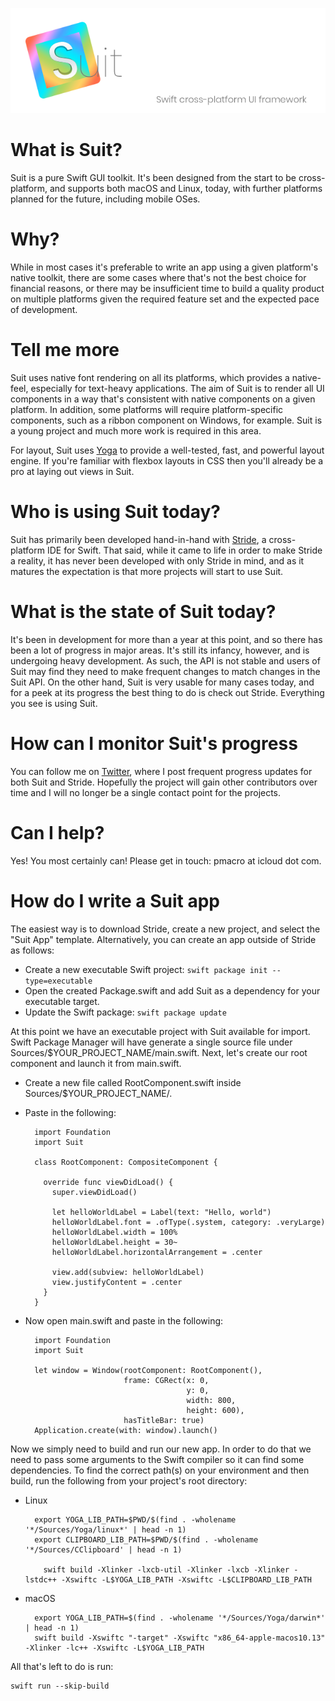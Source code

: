 ![alt text](./PromoImages/suit_banner.png "Suit: Swift cross platform UI framework")

# What is Suit?
Suit is a pure Swift GUI toolkit.  It's been designed from the start to be cross-platform, and supports both macOS and Linux, today, with further platforms planned for the future, including mobile OSes.

# Why?
While in most cases it's preferable to write an app using a given platform's native toolkit, there are some cases where that's not the best choice for financial reasons, or there may be insufficient time to build a quality product on multiple platforms given the required feature set and the expected pace of development.

# Tell me more
Suit uses native font rendering on all its platforms, which provides a native-feel, especially for text-heavy applications.  The aim of Suit is to render all UI components in a way that's consistent with native components on a given platform.  In addition, some platforms will require platform-specific components, such as a ribbon component on Windows, for example.  Suit is a young project and much more work is required in this area.

For layout, Suit uses [Yoga](https://yogalayout.com) to provide a well-tested, fast, and powerful layout engine.  If you're familiar with flexbox layouts in CSS then you'll already be a pro at laying out views in Suit.

# Who is using Suit today?
Suit has primarily been developed hand-in-hand with [Stride](https://github.com/pmacro/Stride), a cross-platform IDE for Swift.  That said, while it came to life in order to make Stride a reality, it has never been developed with only Stride in mind, and as it matures the expectation is that more projects will start to use Suit.

# What is the state of Suit today?
It's been in development for more than a year at this point, and so there has been a lot of progress in major areas.  It's still its infancy, however, and is undergoing heavy development.  As such, the API is not stable and users of Suit may find they need to make frequent changes to match changes in the Suit API.  On the other hand, Suit is very usable for many cases today, and for a peek at its progress the best thing to do is check out Stride.  Everything you see is using Suit.

# How can I monitor Suit's progress

You can follow me on [Twitter](https://twitter.com/saniceadonut), where I post frequent progress updates for both Suit and Stride.  Hopefully the project will gain other contributors over time and I will no longer be a single contact point for the projects.

# Can I help?

Yes!  You most certainly can!  Please get in touch: pmacro at icloud dot com.

# How do I write a Suit app

The easiest way is to download Stride, create a new project, and select the "Suit App" template.  Alternatively, you can create an app outside of Stride as follows:

- Create a new executable Swift project: `swift package init --type=executable`
- Open the created Package.swift and add Suit as a dependency for your executable target.
- Update the Swift package: `swift package update`

At this point we have an executable project with Suit available for import.  Swift Package Manager will have generate a single source file under Sources/$YOUR_PROJECT_NAME/main.swift.  Next, let's create our root component and launch it from main.swift.

- Create a new file called RootComponent.swift inside Sources/$YOUR_PROJECT_NAME/.
- Paste in the following:

        import Foundation
        import Suit
    
        class RootComponent: CompositeComponent {
    
          override func viewDidLoad() {
            super.viewDidLoad()
            
            let helloWorldLabel = Label(text: "Hello, world")
            helloWorldLabel.font = .ofType(.system, category: .veryLarge)
            helloWorldLabel.width = 100%
            helloWorldLabel.height = 30~
            helloWorldLabel.horizontalArrangement = .center
            
            view.add(subview: helloWorldLabel)
            view.justifyContent = .center
          }    
        }
    
- Now open main.swift and paste in the following:

        import Foundation
        import Suit
        
        let window = Window(rootComponent: RootComponent(),
                            frame: CGRect(x: 0,
                                          y: 0,
                                          width: 800,
                                          height: 600),
                            hasTitleBar: true)
        Application.create(with: window).launch() 

Now we simply need to build and run our new app.  In order to do that we need to pass some arguments to the Swift compiler so it can find some dependencies.  To find the correct path(s) on your environment and then build, run the following from your project's root directory:

- Linux

        export YOGA_LIB_PATH=$PWD/$(find . -wholename '*/Sources/Yoga/linux*' | head -n 1)
        export CLIPBOARD_LIB_PATH=$PWD/$(find . -wholename '*/Sources/CClipboard' | head -n 1)

          swift build -Xlinker -lxcb-util -Xlinker -lxcb -Xlinker -lstdc++ -Xswiftc -L$YOGA_LIB_PATH -Xswiftc -L$CLIPBOARD_LIB_PATH

- macOS

        export YOGA_LIB_PATH=$(find . -wholename '*/Sources/Yoga/darwin*' | head -n 1)
        swift build -Xswiftc "-target" -Xswiftc "x86_64-apple-macos10.13" -Xlinker -lc++ -Xswiftc -L$YOGA_LIB_PATH

All that's left to do is run:

    swift run --skip-build
        
        